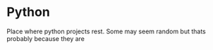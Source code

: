 # Python
Place where python projects rest. Some may seem random but thats probably because they are
